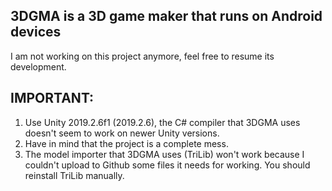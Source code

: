 ## 3DGMA is a 3D game maker that runs on Android devices
I am not working on this project anymore, feel free to resume its development.


## IMPORTANT:
1. Use Unity 2019.2.6f1 (2019.2.6), the C# compiler that 3DGMA uses doesn't seem to work on newer Unity versions.
2. Have in mind that the project is a complete mess.
3. The model importer that 3DGMA uses (TriLib) won't work because I couldn't upload to Github some files it needs for working. You should reinstall TriLib manually.
